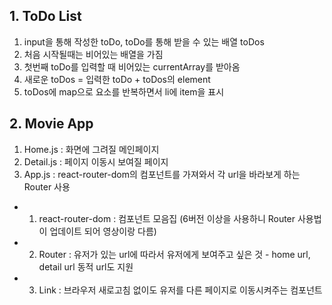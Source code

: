 ## 1. ToDo List

1. input을 통해 작성한 toDo, toDo를 통해 받을 수 있는 배열 toDos
2. 처음 시작될때는 비어있는 배열을 가짐
3. 첫번째 toDo를 입력할 때 비어있는 currentArray를 받아옴
4. 새로운 toDos = 입력한 toDo + toDos의 element
5. toDos에 map으로 요소를 반복하면서 li에 item을 표시

## 2. Movie App

1. Home.js : 화면에 그려질 메인페이지
2. Detail.js : 페이지 이동시 보여질 페이지
3. App.js : react-router-dom의 컴포넌트를 가져와서 각 url을 바라보게 하는 Router 사용
  - 1) react-router-dom : 컴포넌트 모음집 (6버전 이상을 사용하니 Router 사용법이 업데이트 되어 영상이랑 다름)
  - 2) Router : 유저가 있는 url에 따라서 유저에게 보여주고 싶은 것 - home url, detail url
                동적 url도 지원
  - 3) Link : 브라우저 새로고침 없이도 유저를 다른 페이지로 이동시켜주는 컴포넌트
